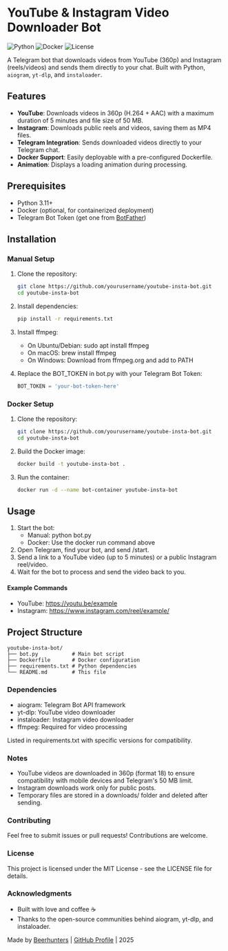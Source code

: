 # YouTube & Instagram Video Downloader Bot

![Python](https://img.shields.io/badge/Python-3.11-blue)
![Docker](https://img.shields.io/badge/Docker-supported-green)
![License](https://img.shields.io/badge/License-MIT-yellow)

A Telegram bot that downloads videos from YouTube (360p) and Instagram (reels/videos) and sends them directly to your chat. Built with Python, `aiogram`, `yt-dlp`, and `instaloader`.

## Features
- **YouTube**: Downloads videos in 360p (H.264 + AAC) with a maximum duration of 5 minutes and file size of 50 MB.
- **Instagram**: Downloads public reels and videos, saving them as MP4 files.
- **Telegram Integration**: Sends downloaded videos directly to your Telegram chat.
- **Docker Support**: Easily deployable with a pre-configured Dockerfile.
- **Animation**: Displays a loading animation during processing.

## Prerequisites
- Python 3.11+
- Docker (optional, for containerized deployment)
- Telegram Bot Token (get one from [BotFather](https://t.me/BotFather))

## Installation

### Manual Setup
1. Clone the repository:
   ```bash
   git clone https://github.com/yourusername/youtube-insta-bot.git
   cd youtube-insta-bot
2. Install dependencies:
    ```bash
    pip install -r requirements.txt
3. Install ffmpeg:
   - On Ubuntu/Debian: sudo apt install ffmpeg
   - On macOS: brew install ffmpeg
   - On Windows: Download from ffmpeg.org and add to PATH

4. Replace the BOT_TOKEN in bot.py with your Telegram Bot Token:
   ```python
   BOT_TOKEN = 'your-bot-token-here'
### Docker Setup
1. Clone the repository:
   ```bash
   git clone https://github.com/yourusername/youtube-insta-bot.git
   cd youtube-insta-bot
2. Build the Docker image:
   ```bash
   docker build -t youtube-insta-bot .
3. Run the container:
   ```bash
   docker run -d --name bot-container youtube-insta-bot
## Usage
1. Start the bot:
   - Manual: python bot.py
   - Docker: Use the docker run command above
2. Open Telegram, find your bot, and send /start.
3. Send a link to a YouTube video (up to 5 minutes) or a public Instagram reel/video.
4. Wait for the bot to process and send the video back to you.
#### Example Commands
   - YouTube: https://youtu.be/example
   - Instagram: https://www.instagram.com/reel/example/

## Project Structure
   ```text
   youtube-insta-bot/
   ├── bot.py           # Main bot script
   ├── Dockerfile       # Docker configuration
   ├── requirements.txt # Python dependencies
   └── README.md        # This file
   ```
   
### Dependencies
  - aiogram: Telegram Bot API framework
  - yt-dlp: YouTube video downloader
  - instaloader: Instagram video downloader
  - ffmpeg: Required for video processing
  
Listed in requirements.txt with specific versions for compatibility.

### Notes
  - YouTube videos are downloaded in 360p (format 18) to ensure compatibility with mobile devices and Telegram's 50 MB limit. 
  - Instagram downloads work only for public posts. 
  - Temporary files are stored in a downloads/ folder and deleted after sending.

### Contributing
Feel free to submit issues or pull requests! Contributions are welcome.

### License
This project is licensed under the MIT License - see the LICENSE file for details.

### Acknowledgments
  - Built with love and coffee ☕
  - Thanks to the open-source communities behind aiogram, yt-dlp, and instaloader. 

Made by [Beerhunters](https://t.me/beerhunters) | [GitHub Profile](https://github.com/beerhunters/youtube-insta-bot.git) | 2025